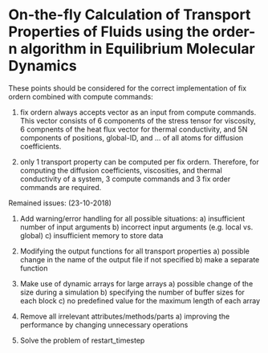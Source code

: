# On-the-fly Calculation of Transport Properties of Fluids using the order-n algorithm in Equilibrium Molecular Dynamics


These points should be considered for the correct implementation of fix ordern combined with compute commands:

1) fix ordern always accepts vector as an input from compute commands. This vector consists of 6 components of the stress tensor for viscosity, 6 compnents of the heat flux vector for thermal conductivity, and 5N components of positions, global-ID, and ... of all atoms for diffusion coefficients.

2) only 1 transport property can be computed per fix ordern. Therefore, for computing the diffusion coefficients, viscosities, and thermal conductivity of a system, 3 compute commands and 3 fix order commands are required.

Remained issues: (23-10-2018)

1) Add warning/error handling for all possible situations:
    a) insufficient number of input arguments
    b) incorrect input arguments (e.g. local vs. global)
    c) insufficient memory to store data

2) Modifying the output functions for all transport properties
    a) possible change in the name of the output file if not specified
    b) make a separate function

3) Make use of dynamic arrays for large arrays
    a) possible change of the size during a simulation
    b) specifying the number of buffer sizes for each block
    c) no predefined value for the maximum length of each array

4) Remove all irrelevant attributes/methods/parts
    a) improving the performance by changing unnecessary operations

5) Solve the problem of restart_timestep